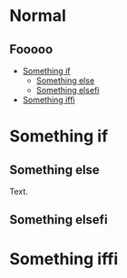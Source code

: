 # Normal

## Fooooo

- [Something if](#something-if)
  - [Something else](#something-else)
  - [Something elsefi](#something-elsefi)
- [Something iffi](#something-iffi)

# Something if

## Something else

Text.

## Something elsefi

# Something iffi

